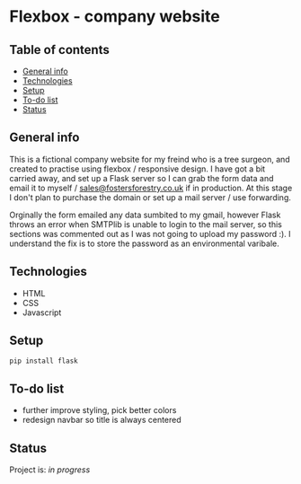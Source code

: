 # Flexbox - company website

## Table of contents

* [General info](#general-info)
* [Technologies](#technologies)
* [Setup](#setup)
* [To-do list](#to-do-list)
* [Status](#status)

## General info

This is a fictional company website for my freind who is a tree surgeon, and created to practise using flexbox / responsive design. I have got a bit carried away, and set up a Flask server so I can grab the form data and email it to myself / sales@fostersforestry.co.uk if in production. At this stage I don't plan to purchase the domain or set up a mail server / use forwarding.

Orginally the form emailed any data sumbited to my gmail, however Flask throws an error when SMTPlib is unable to login to the mail server, so this sections was commented out as I was not going to upload my password :). I understand the fix is to store the password as an environmental varibale.

## Technologies

* HTML
* CSS
* Javascript

## Setup

``` terminal
pip install flask
```

## To-do list

* further improve styling, pick better colors
* redesign navbar so title is always centered

## Status

Project is: _in progress_
